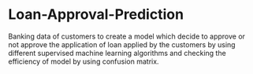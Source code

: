 # Loan-Approval-Prediction
Banking data of customers to create a model which decide to approve or not  approve the application of loan applied by the customers by using different  supervised machine learning algorithms and checking the efficiency of model by using confusion matrix.
